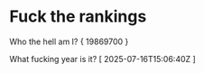 # Fuck the rankings

Who the hell am I?
{ 19869700 }

What fucking year is it?
[ 2025-07-16T15:06:40Z ]
